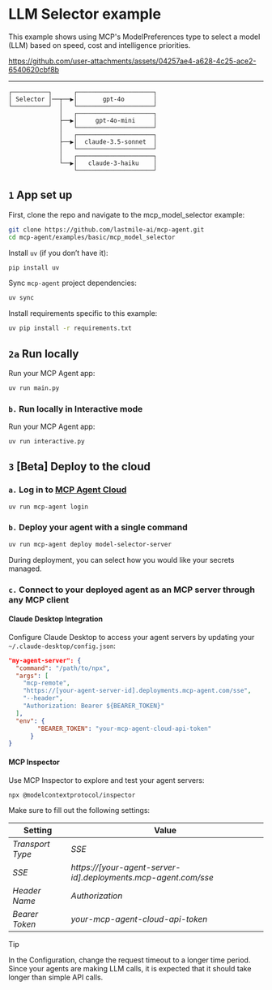 # LLM Selector example

This example shows using MCP's ModelPreferences type to select a model (LLM) based on speed, cost and intelligence priorities.

https://github.com/user-attachments/assets/04257ae4-a628-4c25-ace2-6540620cbf8b

---

```plaintext
┌──────────┐      ┌─────────────────────┐
│ Selector │──┬──▶│       gpt-4o        │
└──────────┘  │   └─────────────────────┘
              │   ┌─────────────────────┐
              ├──▶│     gpt-4o-mini     │
              │   └─────────────────────┘
              │   ┌─────────────────────┐
              ├──▶│  claude-3.5-sonnet  │
              │   └─────────────────────┘
              │   ┌─────────────────────┐
              └──▶│   claude-3-haiku    │
                  └─────────────────────┘
```

## `1` App set up

First, clone the repo and navigate to the mcp_model_selector example:

```bash
git clone https://github.com/lastmile-ai/mcp-agent.git
cd mcp-agent/examples/basic/mcp_model_selector
```

Install `uv` (if you don’t have it):

```bash
pip install uv
```

Sync `mcp-agent` project dependencies:

```bash
uv sync
```

Install requirements specific to this example:

```bash
uv pip install -r requirements.txt
```

## `2a` Run locally

Run your MCP Agent app:

```bash
uv run main.py
```

### `b.` Run locally in Interactive mode

Run your MCP Agent app:

```bash
uv run interactive.py
```

## `3` [Beta] Deploy to the cloud

### `a.` Log in to [MCP Agent Cloud](https://docs.mcp-agent.com/cloud/overview)

```bash
uv run mcp-agent login
```

### `b.` Deploy your agent with a single command
```bash
uv run mcp-agent deploy model-selector-server
```

During deployment, you can select how you would like your secrets managed.

### `c.` Connect to your deployed agent as an MCP server through any MCP client

#### Claude Desktop Integration

Configure Claude Desktop to access your agent servers by updating your `~/.claude-desktop/config.json`:

```json
"my-agent-server": {
  "command": "/path/to/npx",
  "args": [
    "mcp-remote",
    "https://[your-agent-server-id].deployments.mcp-agent.com/sse",
    "--header",
    "Authorization: Bearer ${BEARER_TOKEN}"
  ],
  "env": {
        "BEARER_TOKEN": "your-mcp-agent-cloud-api-token"
      }
}
```

#### MCP Inspector

Use MCP Inspector to explore and test your agent servers:

```bash
npx @modelcontextprotocol/inspector 
```

Make sure to fill out the following settings:

| Setting | Value | 
|---|---|
| *Transport Type* | *SSE* |
| *SSE* | *https://[your-agent-server-id].deployments.mcp-agent.com/sse* |
| *Header Name* | *Authorization* | 
| *Bearer Token* | *your-mcp-agent-cloud-api-token* |

> [!TIP]
> In the Configuration, change the request timeout to a longer time period. Since your agents are making LLM calls, it is expected that it should take longer than simple API calls.
